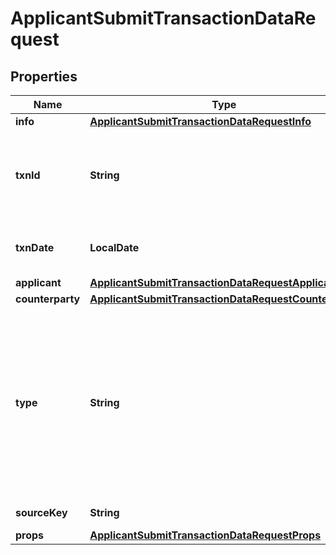 

# ApplicantSubmitTransactionDataRequest


## Properties

| Name | Type | Description | Notes |
|------------ | ------------- | ------------- | -------------|
|**info** | [**ApplicantSubmitTransactionDataRequestInfo**](ApplicantSubmitTransactionDataRequestInfo.md) |  |  |
|**txnId** | **String** | A unique transaction identification number. &lt;br&gt;**Note:** If the specified &#x60;txnId&#x60; already exists, a &#x60;409&#x60; error code \&quot;Entity already exists\&quot; is returned. To update an existing transaction, use the [bulk import method](doc:update-transactions-via-bulk-import-method). |  |
|**txnDate** | **LocalDate** | Date and time when the transaction was initiated (format &#x60;yyyy-MM-dd HH:mm:ss+XXXX&#x60;, e.g. 2022-11-24 23:37:02+0000). |  [optional] |
|**applicant** | [**ApplicantSubmitTransactionDataRequestApplicant**](ApplicantSubmitTransactionDataRequestApplicant.md) |  |  |
|**counterparty** | [**ApplicantSubmitTransactionDataRequestCounterparty**](ApplicantSubmitTransactionDataRequestCounterparty.md) |  |  |
|**type** | **String** | A transaction type. Expects values: &lt;/br&gt; &lt;ul&gt;   &lt;li&gt;&lt;code&gt;finance&lt;/code&gt;(default)&lt;/li&gt;   &lt;li&gt;&lt;code&gt;gamblingBet&lt;/code&gt;&lt;/li&gt;   &lt;li&gt;&lt;code&gt;gamblingLimitChange&lt;/code&gt;&lt;/li&gt;   &lt;li&gt;&lt;code&gt;gamblingBonusChange&lt;/code&gt;&lt;/li&gt;   &lt;li&gt;&lt;code&gt;kyc&lt;/code&gt;&lt;/li&gt;   &lt;li&gt;&lt;code&gt;travelRule&lt;/code&gt;&lt;/li&gt;   &lt;li&gt;&lt;code&gt;userPlatformEvent&lt;/code&gt;&lt;/li&gt;   &lt;ul&gt;     &lt;li&gt;&lt;code&gt;login&lt;/code&gt;&lt;/li&gt;     &lt;li&gt;&lt;code&gt;signup&lt;/code&gt;&lt;/li&gt;     &lt;li&gt;&lt;code&gt;passwordChange&lt;/code&gt;&lt;/li&gt;     &lt;li&gt;&lt;code&gt;twoFaReset&lt;/code&gt;&lt;/li&gt;   &lt;/ul&gt; &lt;/ul&gt; |  [optional] |
|**sourceKey** | **String** | A source key indication to separate access to transactions. |  [optional] |
|**props** | [**ApplicantSubmitTransactionDataRequestProps**](ApplicantSubmitTransactionDataRequestProps.md) |  |  [optional] |




